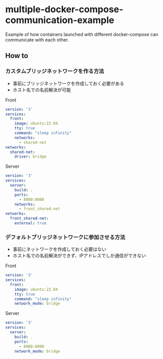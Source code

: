 # multiple-docker-compose-communication-example
Example of how containers launched with different docker-compose can communicate with each other.

## How to

### カスタムブリッジネットワークを作る方法

- 事前にブリッジネットワークを作成しておく必要がある
- ホスト名での名前解決が可能

Front

```yaml
version: '3'
services:
  front:
    image: ubuntu:22.04
    tty: true
    command: "sleep infinity"
    networks:
      - shared-net
networks:
  shared-net:
    driver: bridge
```

Server

```yaml
version: '3'
services:
  server:
    build: .
    ports:
      - 8080:8080
    networks:
      - front_shared-net
networks:
  front_shared-net:
    external: true
```

### デフォルトブリッジネットワークに参加させる方法

- 事前にネットワークを作成しておく必要はない
- ホスト名での名前解決ができず、IPアドレスでしか通信ができない

Front

```yaml
version: '3'
services:
  front:
    image: ubuntu:22.04
    tty: true
    command: "sleep infinity"
    network_mode: bridge
```

Server

```yaml
version: '3'
services:
  server:
    build: .
    ports:
      - 8080:8080
    network_mode: bridge
```
